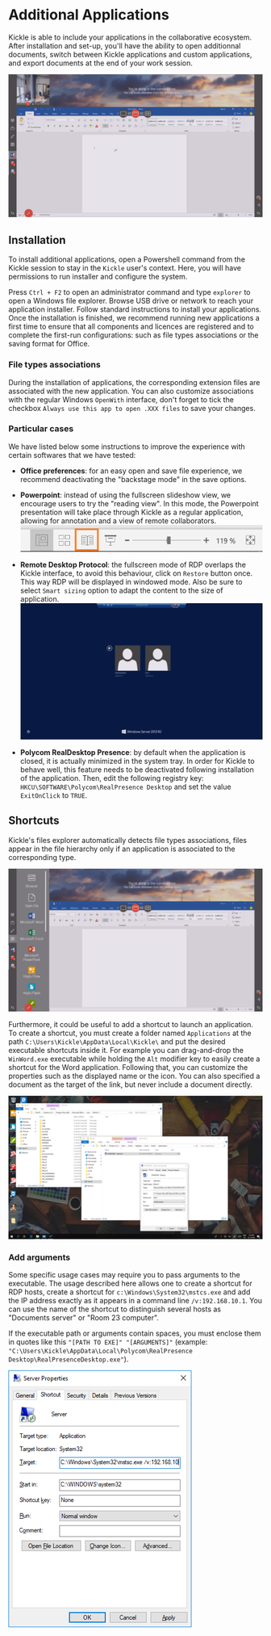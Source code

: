 <!--
    Page : Features/Applications
    Author : Jérémie Gilliot
    Latest Update : 11/06/2018
    Confidential : No
	Partner : No
	Public : Yes
    Version : 1.0
-->

# Additional Applications

Kickle is able to include your applications in the collaborative ecosystem. After installation and set-up, you'll have the ability to open additionnal documents, switch between Kickle applications and custom applications, and export documents at the end of your work session.

![Wrapped](../img/app_word.png)

## Installation
To install additional applications, open a Powershell command from the Kickle session to stay in the `Kickle` user's context. Here, you will have permissions to run installer and configure the system.

Press `Ctrl + F2` to open an administrator command and type `explorer` to open a Windows file explorer. Browse USB drive or network to reach your application installer. Follow standard instructions to install your applications. Once the installation is finished, we recommend running new applications a first time to ensure that all components and licences are registered and to complete the first-run configurations: such as file types associations or the saving format for Office.

### File types associations
During the installation of applications, the corresponding extension files are associated with the new application. You can also customize associations with the regular Windows `OpenWith` interface, don't forget to tick the checkbox `Always use this app to open .XXX files` to save your changes.

### Particular cases
We have listed below some instructions to improve the experience with certain softwares that we have tested:

* __Office preferences__: for an easy open and save file experience, we recommend deactivating the "backstage mode" in the save options.
<!-- TODO force kickle explorer handling in all cases -->

* __Powerpoint__: instead of using the fullscreen slideshow view, we encourage users to try the "reading view". In this mode, the Powerpoint presentation will take place through Kickle as a regular application, allowing for annotation and a view of remote collaborators. 
![Reading-view](../img/app_readingview.png)

* __Remote Desktop Protocol__: the fullscreen mode of RDP overlaps the Kickle interface, to avoid this behaviour, click on `Restore` button once. This way RDP will be displayed in windowed mode. Also be sure to select `Smart sizing` option to adapt the content to the size of application.
![Reading-view](../img/app_rdp.png)

* __Polycom RealDesktop Presence__: by default when the application is closed, it is actually minimized in the system tray. In order for Kickle to behave well, this feature needs to be deactivated following installation of the application. Then, edit the following registry key: `HKCU\SOFTWARE\Polycom\RealPresence Desktop` and set the value `ExitOnClick` to `TRUE`.
<!-- `HKLM\SOFTWARE\Wow6432Node\Polycom\RealPresence\Desktop` S-1-5-21-XXXX-500 -->

## Shortcuts
Kickle's files explorer automatically detects file types associations, files appear in the file hierarchy only if an application is associated to the corresponding type.

![Voila](../img/app_shortcuts.png)

Furthermore, it could be useful to add a shortcut to launch an application. To create a shortcut, you must create a folder named `Applications` at the path `C:\Users\Kickle\AppData\Local\Kickle\` and put the desired executable shortcuts inside it. For example you can drag-and-drop the `WinWord.exe` executable while holding the `Alt` modifier key to easily create a shortcut for the Word application. Following that, you can customize the properties such as the displayed name or the icon. You can also specified a document as the target of the link, but never include a document directly.

![Shortcut-creation](../img/app_shortcuts_creation.png)

### Add arguments

Some specific usage cases may require you to pass arguments to the executable. The usage described here allows one to create a shortcut for RDP hosts, create a shortcut for `c:\Windows\System32\mstcs.exe` and add the IP address exactly as it appears in a command line `/v:192.168.10.1`. You can use the name of the shortcut to distinguish several hosts as "Documents server" or "Room 23 computer".

If the executable path or arguments contain spaces, you must enclose them in quotes like this `"[PATH TO EXE]" "[ARGUMENTS]"` (example: `"C:\Users\Kickle\AppData\Local\Polycom\RealPresence Desktop\RealPresenceDesktop.exe"`).

![Shortcut-mstsc](../img/app_mstsc.png)
